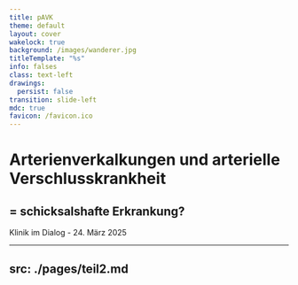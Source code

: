 ```yaml
---
title: pAVK
theme: default
layout: cover
wakelock: true
background: /images/wanderer.jpg
titleTemplate: "%s"
info: falses
class: text-left
drawings:
  persist: false
transition: slide-left
mdc: true
favicon: /favicon.ico
---
```


# Arterienverkalkungen und arterielle Verschlusskrankheit

## = schicksalshafte Erkrankung?

<div class='abs-bl m-6'>Klinik im Dialog - 24. März 2025</div>

---
src: ./pages/teil2.md
---
